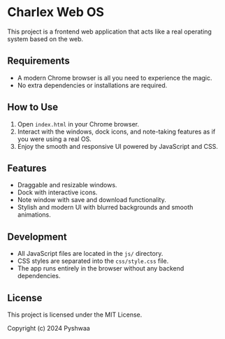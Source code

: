 # Charlex Web OS

This project is a frontend web application that acts like a real operating system based on the web.

## Requirements

- A modern Chrome browser is all you need to experience the magic.
- No extra dependencies or installations are required.

## How to Use

1. Open `index.html` in your Chrome browser.
2. Interact with the windows, dock icons, and note-taking features as if you were using a real OS.
3. Enjoy the smooth and responsive UI powered by JavaScript and CSS.

## Features

- Draggable and resizable windows.
- Dock with interactive icons.
- Note window with save and download functionality.
- Stylish and modern UI with blurred backgrounds and smooth animations.

## Development

- All JavaScript files are located in the `js/` directory.
- CSS styles are separated into the `css/style.css` file.
- The app runs entirely in the browser without any backend dependencies.

## License

This project is licensed under the MIT License.

Copyright (c) 2024 Pyshwaa
